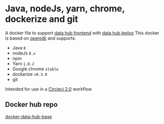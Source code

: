 # Java, nodeJs, yarn, chrome, dockerize and git
A docker file to support [data hub frontend](https://github.com/uktrade/data-hub-frontend/) with [data hub leeloo](https://github.com/uktrade/data-hub-leeloo/)
This docker is based on [openjdk](https://github.com/docker-library/openjdk) and supports:

- Java `8`
- nodeJs `8.x`
- npm
- Yarn `1.0.2`
- Google chrome `stable`
- dockerize `v0.3.0`
- git

Intended for use in a [Circleci 2.0](https://circleci.com/) workflow

## Docker hub repo
[docker-data-hub-base](https://hub.docker.com/r/ukti/docker-data-hub-base/)

